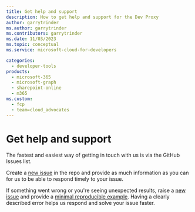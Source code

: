 ```yaml
---
title: Get help and support
description: How to get help and support for the Dev Proxy
author: garrytrinder
ms.author: garrytrinder
ms.contributors: garrytrinder
ms.date: 11/03/2023
ms.topic: conceptual
ms.service: microsoft-cloud-for-developers

categories:
  - developer-tools
products:
  - microsoft-365
  - microsoft-graph
  - sharepoint-online
  - m365
ms.custom:
  - fcp
  - team=cloud_advocates
---
```


# Get help and support

The fastest and easiest way of getting in touch with us is via the GitHub Issues list. 

Create a [new issue](https://github.com/microsoft/dev-proxy/issues/new) in the repo and provide as much information as you can for us to be able to respond timely to your issue.

If something went wrong or you're seeing unexpected results, raise a [new issue](https://github.com/microsoft/dev-proxy/issues/new) and provide a [minimal reproducible example](https://en.wikipedia.org/wiki/Minimal_reproducible_example). Having a clearly described error helps us respond and solve your issue faster.
